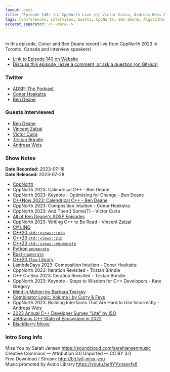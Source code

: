 ```yaml
---
layout: post
title: "Episode 140: 🇨🇦 CppNorth Live 🇨🇦 Victor Cuira, Andreas Weis & More!"
tags: [Conferences, Interviews, Guests, CppNorth, Ben Deane, Algorithms]
excerpt_separator: <!--more-->
---
```


<div id="buzzsprout-player-13307089"></div><script src="https://www.buzzsprout.com/1501960/13307089-cppnorth-live-victor-cuira-andreas-weis-more.js?container_id=buzzsprout-player-13307089&player=small" type="text/javascript" charset="utf-8"></script>

<br>In this episode, Conor and Ben Deane record live from CppNorth 2023 in Toronto, Canada and interview speakers!
<!--more-->

* [Link to Episode 140 on Website](https://adspthepodcast.com/2023/07/28/Episode-140.html)
* [Discuss this episode, leave a comment, or ask a question (on GitHub)](https://github.com/codereport/adsp2/discussions/31)

### Twitter
 
* [ADSP: The Podcast](https://twitter.com/adspthepodcast)
* [Conor Hoekstra](https://twitter.com/code_report)
* [Ben Deane](https://twitter.com/ben_deane)

### Guests Interviewed

* [Ben Deane](https://twitter.com/ben_deane)
* [Vincent Zalzal](https://twitter.com/Vincent4096)
* [Victor Cuira](https://twitter.com/ciura_victor)
* [Tristan Brindle](https://twitter.com/tristanbrindle)
* [Andreas Weis](https://twitter.com/DerGhulbus)

### Show Notes
 
**Date Recorded:** 2023-07-18 <br>
**Date Released:** 2023-07-28

* [CppNorth](https://cppnorth.ca/)
* CppNorth 2023: Calendrical C++ - Ben Deane
* CppNorth 2023: Keynote - Optimizing for Change - Ben Deane
* [C++Now 2023: Calendrical C++ - Ben Deane](https://www.youtube.com/watch?v=qD8HQl1fU5Y)
* CppNorth 2023: Composition Intuition - Conor Hoekstra
* CppNorth 2023: And Then() Some(T) - Victor Cuira
* [All of Ben Deane's ADSP Episodes](https://adspthepodcast.com/tags/#Ben+Deane)
* CppNorth 2023: Writing C++ to Be Read - Vincent Zalzal
* [C# LINQ](https://learn.microsoft.com/en-us/dotnet/csharp/linq/)
* [C++20 `std::views::iota`](https://en.cppreference.com/w/cpp/ranges/iota_view)
* [C++23 `std::views::zip`](https://en.cppreference.com/w/cpp/ranges/zip_view)
* [C++23 `std::views::enumerate`](https://en.cppreference.com/w/cpp/ranges/enumerate_view)
* [Python `enumerate`](https://docs.python.org/3/library/functions.html#enumerate)
* [Rust `enumerate`](https://doc.rust-lang.org/stable/std/iter/trait.Iterator.html#method.enumerate)
* [C++20 `flux` Library](https://github.com/tcbrindle/flux)
* LambdaDays 2023: Composition Intuition - Conor Hoekstra
* CppNorth 2023: Iteration Revisited - Tristan Brindle  
* C++ On Sea 2023: Iteration Revisited - Tristan Brindle  
* CppNorth 2023: Keynote - Steps to Wisdom for C++ Developers - Kate Gregory
* [Mind in Motion by Barbara Tversky](https://www.amazon.ca/Mind-Motion-Action-Shapes-Thought/dp/046509306X)
* [Combinator Logic: Volume I by Curry & Feys](https://github.com/codereport/Content/blob/main/Talks/2023-06-LambdaDays/Combinatory%20Logic%20Volume%20I%20by%20Haskell%20B.%20Curry%2C%20Robert%20Feys%2C%20William%20Craig.pdf)
* CppNorth 2023: Building Interfaces That Are Hard to Use Incorrectly - Andreas Weis
* [2023 Annual C++ Developer Survey "Lite" by ISO](https://isocpp.org/files/papers/CppDevSurvey-2023-summary.pdf)
* [JetBrains C++ State of Ecosystem in 2022](https://blog.jetbrains.com/clion/2023/01/cpp-ecosystem-in-2022/)
* [BlackBerry Movie](https://en.wikipedia.org/wiki/BlackBerry_(film))

### Intro Song Info
 
Miss You by Sarah Jansen https://soundcloud.com/sarahjansenmusic<br>
Creative Commons — Attribution 3.0 Unported — CC BY 3.0<br>
Free Download / Stream: http://bit.ly/l-miss-you<br>
Music promoted by Audio Library https://youtu.be/iYYxnasvfx8<br>
